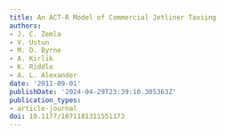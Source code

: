 ```yaml
---
title: An ACT-R Model of Commercial Jetliner Taxiing
authors:
- J. C. Zemla
- V. Ustun
- M. D. Byrne
- A. Kirlik
- K. Riddle
- A. L. Alexander
date: '2011-09-01'
publishDate: '2024-04-29T23:39:10.305363Z'
publication_types:
- article-journal
doi: 10.1177/1071181311551173
---
```

